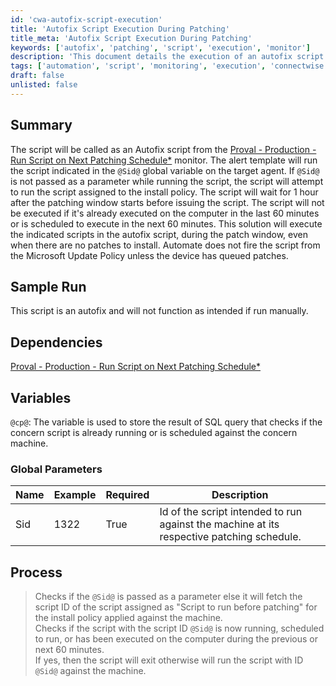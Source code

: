 ```yaml
---
id: 'cwa-autofix-script-execution'
title: 'Autofix Script Execution During Patching'
title_meta: 'Autofix Script Execution During Patching'
keywords: ['autofix', 'patching', 'script', 'execution', 'monitor']
description: 'This document details the execution of an autofix script during the patching schedule in ConnectWise Automate. It explains how the script is triggered, its dependencies, global parameters, and the process of checking script execution status to ensure optimal performance during patching windows.'
tags: ['automation', 'script', 'monitoring', 'execution', 'connectwise']
draft: false
unlisted: false
---
```

## Summary

The script will be called as an Autofix script from the [Proval - Production - Run Script on Next Patching Schedule*](https://proval.itglue.com/DOC-5078775-8288166) monitor. The alert template will run the script indicated in the `@Sid@` global variable on the target agent. If `@Sid@` is not passed as a parameter while running the script, the script will attempt to run the script assigned to the install policy. The script will wait for 1 hour after the patching window starts before issuing the script. The script will not be executed if it's already executed on the computer in the last 60 minutes or is scheduled to execute in the next 60 minutes. This solution will execute the indicated scripts in the autofix script, during the patch window, even when there are no patches to install. Automate does not fire the script from the Microsoft Update Policy unless the device has queued patches.

## Sample Run

This script is an autofix and will not function as intended if run manually.

## Dependencies

[Proval - Production - Run Script on Next Patching Schedule*](https://proval.itglue.com/DOC-5078775-8288166)

## Variables

`@cp@`: The variable is used to store the result of SQL query that checks if the concern script is already running or is scheduled against the concern machine.

### Global Parameters

| Name | Example | Required | Description |
|------|---------|----------|-------------|
| Sid  | 1322    | True     | Id of the script intended to run against the machine at its respective patching schedule. |

## Process

> Checks if the `@Sid@` is passed as a parameter else it will fetch the script ID of the script assigned as "Script to run before patching" for the install policy applied against the machine.  
> Checks if the script with the script ID `@Sid@` is now running, scheduled to run, or has been executed on the computer during the previous or next 60 minutes.  
> If yes, then the script will exit otherwise will run the script with ID `@Sid@` against the machine.



